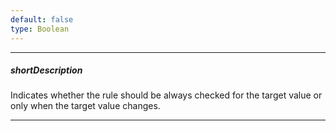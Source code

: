```yaml
---
default: false
type: Boolean
---
```

---
##### shortDescription
Indicates whether the rule should be always checked for the target value or only when the target value changes.

---
